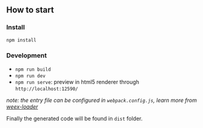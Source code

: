 

## How to start

### Install

```bash
npm install
```

### Development

* `npm run build`
* `npm run dev`
* `npm run serve`: preview in html5 renderer through `http://localhost:12590/`

*note: the entry file can be configured in `webpack.config.js`, learn more from [weex-loader](https://www.npmjs.com/package/weex-loader)*

Finally the generated code will be found in `dist` folder.
